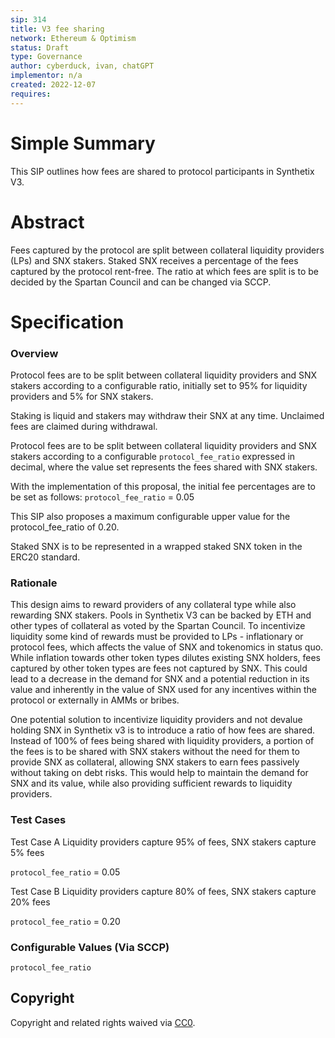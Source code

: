 ```yaml
---
sip: 314
title: V3 fee sharing
network: Ethereum & Optimism
status: Draft
type: Governance
author: cyberduck, ivan, chatGPT
implementor: n/a
created: 2022-12-07
requires: 
---
```


# Simple Summary

<p>This SIP outlines how fees are shared to protocol participants in Synthetix V3.</p>

# Abstract

Fees captured by the protocol are split between collateral liquidity providers (LPs) and SNX stakers. Staked SNX receives a percentage of the fees captured by the protocol rent-free. The ratio at which fees are split is to be decided by the Spartan Council and can be changed via SCCP.

# Specification


### Overview

Protocol fees are to be split between collateral liquidity providers and SNX stakers according to a configurable ratio, initially set to 95% for liquidity providers and 5% for SNX stakers.

Staking is liquid and stakers may withdraw their SNX at any time. Unclaimed fees are claimed during withdrawal.

Protocol fees are to be split between collateral liquidity providers and SNX stakers according to a configurable `protocol_fee_ratio` expressed in decimal, where the value set represents the fees shared with SNX stakers.

With the implementation of this proposal, the initial fee percentages are to be set as follows:
`protocol_fee_ratio` = 0.05
 
This SIP also proposes a maximum configurable upper value for the protocol_fee_ratio of 0.20.
 
Staked SNX is to be represented in a wrapped staked SNX token in the ERC20 standard.

### Rationale

This design aims to reward providers of any collateral type while also rewarding SNX stakers. Pools in Synthetix V3 can be backed by ETH and other types of collateral as voted by the Spartan Council. To incentivize liquidity some kind of rewards must be provided to LPs - inflationary or protocol fees, which affects the value of SNX and tokenomics in status quo. While inflation towards other token types dilutes existing SNX holders, fees captured by other token types are fees not captured by SNX. This could lead to a decrease in the demand for SNX and a potential reduction in its value and inherently in the value of SNX used for any incentives within the protocol or externally in AMMs or bribes.

One potential solution to incentivize liquidity providers and not devalue holding SNX in Synthetix v3 is to introduce a ratio of how fees are shared. Instead of 100% of fees being shared with liquidity providers, a portion of the fees is to be shared with SNX stakers without the need for them to provide SNX as collateral, allowing SNX stakers to earn fees passively without taking on debt risks. This would help to maintain the demand for SNX and its value, while also providing sufficient rewards to liquidity providers.

### Test Cases

Test Case A
Liquidity providers capture 95% of fees, SNX stakers capture 5% fees

`protocol_fee_ratio` = 0.05

Test Case B
Liquidity providers capture 80% of fees, SNX stakers capture 20% fees

`protocol_fee_ratio` = 0.20


### Configurable Values (Via SCCP)

`protocol_fee_ratio`

## Copyright

Copyright and related rights waived via [CC0](https://creativecommons.org/publicdomain/zero/1.0/).
